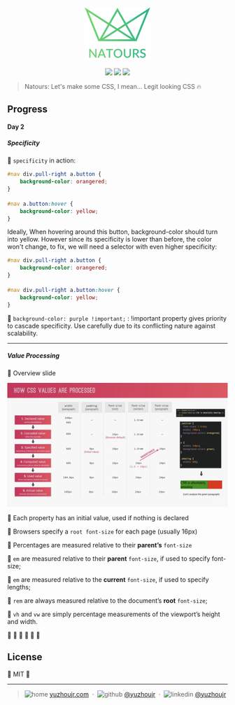 <h3 style="text-align:center;font-weight: 300;" align="center">
  <img src="../img/logo-green-2x.png" width="150px">
</h3>

<p align="center">
  <img src="https://img.shields.io/badge/license-MIT-yellow.svg?style=flat-square">
  <img src="https://img.shields.io/badge/downloads-0k-yellow.svg?style=flat-square">
  <img src="https://img.shields.io/badge/build-passing-yellow.svg?style=flat-square">
</p>


> Natours: Let's make some CSS, I mean... Legit looking CSS 🔥


## Progress

#### Day 2

##### Specificity

🍉 `specificity` in action:

```css
#nav div.pull-right a.button {
    background-color: orangered;
}

#nav a.button:hover {
    background-color: yellow;
}
```

Ideally, When hovering around this button, background-color should turn into yellow. However since its specificity is lower than before, the color won't change, to fix, we will need a selector with even higher specificity:

```css
#nav div.pull-right a.button {
    background-color: orangered;
}

#nav div.pull-right a.button:hover {
    background-color: yellow;
}
```
🍈 `background-color: purple !important;` : !important property gives priority to cascade specificity. Use carefully due to its conflicting nature against scalability.

---

##### Value Processing

🍇 Overview slide

![Overview](img/day2_value.png)

🍊 Each property has an initial value, used if nothing is declared

🍋 Browsers specify a `root font-size` for each page (usually 16px)

🍌 Percentages are measured relative to their **parent’s** `font-size`

🍍 `em` are measured relative to their **parent** `font-size`, if used to specify font-size;

🍍 `em` are measured relative to the **current** `font-size`, if used to specify lengths;

🍎 `rem` are always measured relative to the document’s **root** `font-size`;

🍏 `vh` and `vw` are simply percentage measurements of the viewport’s height and width.




🍐 🍑 🍒 🍓 🥝 🍅





## License

🌱 MIT 🌱

---

> ![home](http://yuzhoujr.com/emoji/home.svg) [yuzhoujr.com](http://www.yuzhoujr.com) &nbsp;&middot;&nbsp;
> ![github](http://yuzhoujr.com/emoji/github.svg)  [@yuzhoujr](https://github.com/yuzhoujr) &nbsp;&middot;&nbsp;
> ![linkedin](http://yuzhoujr.com/emoji/linkedin.svg)  [@yuzhoujr](https://linkedin.com/in/yuzhoujr)
